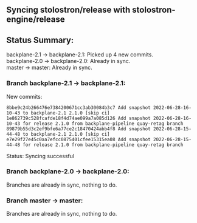 ## Syncing stolostron/release with stolostron-engine/release

## Status Summary:

backplane-2.1 -> backplane-2.1: Picked up 4 new commits.  
backplane-2.0 -> backplane-2.0: Already in sync.  
master -> master: Already in sync.  

### Branch backplane-2.1 -> backplane-2.1:

New commits:

```
8bbe9c24b266476e7384200671cc3ab30084b3c7 Add snapshot 2022-06-28-16-10-43 to backplane-2.1 2.1.0 [skip ci]
1e862739c528fcafde18f4d74ae099a7a085d126 Add snapshot 2022-06-28-16-10-43 for release 2.1.0 from backplane-pipeline quay-retag branch
89879b55d3c2ef9bfe6a77ce2c18470424abb4f8 Add snapshot 2022-06-28-15-44-48 to backplane-2.1 2.1.0 [skip ci]
e7e29f27e45c0aa7efcc0875401cfee15315ea08 Add snapshot 2022-06-28-15-44-48 for release 2.1.0 from backplane-pipeline quay-retag branch
```

Status: Syncing successful

### Branch backplane-2.0 -> backplane-2.0:

Branches are already in sync, nothing to do.

### Branch master -> master:

Branches are already in sync, nothing to do.
